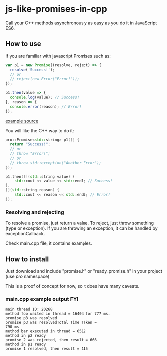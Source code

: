 # js-like-promises-in-cpp
 Call your C++ methods asynchronously as easy as you do it in JavaScript ES6.

## How to use

If you are familiar with javascript Promises such as:
```javascript
var p1 = new Promise((resolve, reject) => {
  resolve('Success!');
  // or
  // reject(new Error("Error!"));
});

p1.then(value => {
  console.log(value); // Success!
}, reason => {
  console.error(reason); // Error!
});
```
[example source](https://developer.mozilla.org/en-US/docs/Web/JavaScript/Reference/Global_Objects/Promise/then)

You will like the C++ way to do it:
```cpp
pro::Promise<std::string> p1([] {
  return "Success!";
  // or
  // throw "Error!";
  // or
  // throw std::exception("Another Error");
});

p1.then([](std::string value) { 
	std::cout << value << std::endl; // Success!
},
[](std::string reason) { 
	std::cout << reason << std::endl; // Error!
});
```

### Resolving and rejecting
To resolve a promise, just return a value. To reject, just throw something (type or exception). If you are throwing an exception, it can be handled by exceptionCallback.

Check main.cpp file, it contains examples.

## How to install
Just download and include "promise.h" or "ready_promise.h" in your project (use *pro* namespace)

This is a proof of concept for now, so it does have many caveats.


### main.cpp example output FYI

```
main thread ID: 20268
method foo waited in thread = 16404 for 777 ms.
promise p3 was resolved
promise p3 was resolvedTotal Time Taken =
790 ms
method bar executed in thread = 6512
method in p2 ready
promise 2 was rejected, then result = 666
method in p1 ready
promise 1 resolved, then result = 115
```